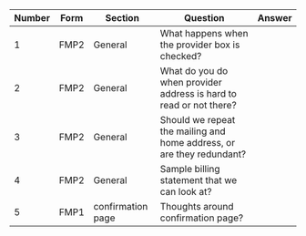 |Number|Form|Section|Question|Answer|
|---|---|---|---|---|
|1|FMP2|General|What happens when the provider box is checked?|
|2|FMP2|General|What do you do when provider address is hard to read or not there?||
|3|FMP2|General|Should we repeat the mailing and home address, or are they redundant?||
|4|FMP2|General|Sample billing statement that we can look at?||
|5|FMP1|confirmation page|Thoughts around confirmation page?||

